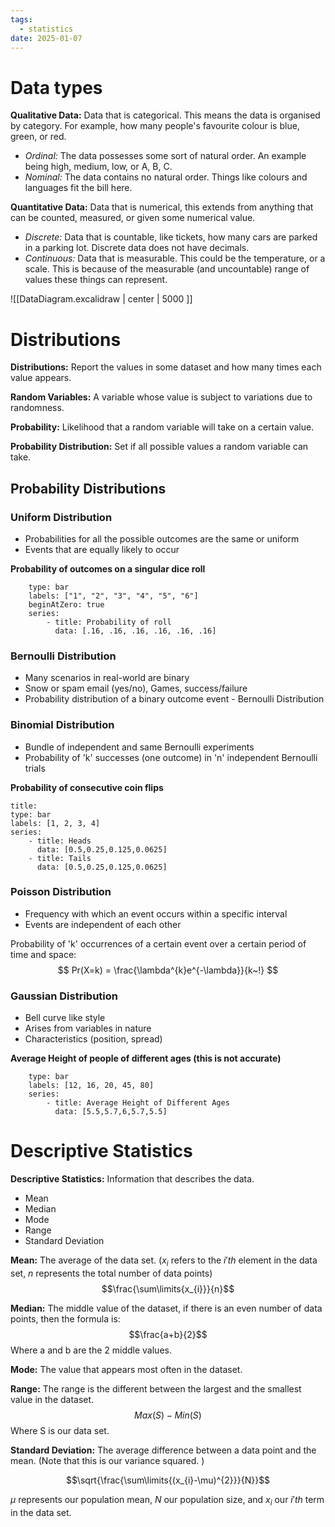 ```yaml
---
tags:
  - statistics
date: 2025-01-07
---
```


# Data types

**Qualitative Data:** Data that is categorical. This means the data is organised by category. For example, how many people's favourite colour is blue, green, or red. 
-  *Ordinal:* The data possesses some sort of natural order. An example being high, medium, low, or A, B, C.
- *Nominal:* The data contains no natural order. Things like colours and languages fit the bill here.

**Quantitative Data:** Data that is numerical, this extends from anything that can be counted, measured, or given some numerical value. 
- *Discrete:* Data that is countable, like tickets, how many cars are parked in a parking lot. Discrete data does not have decimals.
- *Continuous:* Data that is measurable. This could be the temperature, or a scale. This is because of the measurable (and uncountable) range of values these things can represent.

![[DataDiagram.excalidraw | center | 5000 ]]

# Distributions

**Distributions:** Report the values in some dataset and how many times each value appears.

**Random Variables:** A variable whose value is subject to variations due to randomness. 

**Probability:** Likelihood that a random variable will take on a certain value. 

**Probability Distribution:** Set if all possible values a random variable can take.

## Probability Distributions

### Uniform Distribution

- Probabilities for all the possible outcomes are the same or uniform
- Events that are equally likely to occur


**Probability of outcomes on a singular dice roll**
```chart
    type: bar
    labels: ["1", "2", "3", "4", "5", "6"]
    beginAtZero: true
    series:
        - title: Probability of roll
		  data: [.16, .16, .16, .16, .16, .16]
```

### Bernoulli Distribution

- Many scenarios in real-world are binary
- Snow or spam email (yes/no), Games, success/failure
- Probability distribution of a binary outcome event - Bernoulli Distribution

### Binomial Distribution

- Bundle of independent and same Bernoulli experiments
- Probability of 'k' successes (one outcome) in 'n' independent Bernoulli trials


**Probability of consecutive coin flips**
```chart
title: 
type: bar
labels: [1, 2, 3, 4]
series:
	- title: Heads
      data: [0.5,0.25,0.125,0.0625]
    - title: Tails
      data: [0.5,0.25,0.125,0.0625]
```


### Poisson Distribution

- Frequency with which an event occurs within a specific interval
- Events are independent of each other


Probability of 'k' occurrences of a certain event over a certain period of time and space:
$$
Pr(X=k) = \frac{\lambda^{k}e^{-\lambda}}{k~!}
$$

### Gaussian Distribution

- Bell curve like style
- Arises from variables in nature
- Characteristics (position, spread)

**Average Height of people of different ages (this is not accurate)**
```chart
    type: bar
    labels: [12, 16, 20, 45, 80]
    series:
        - title: Average Height of Different Ages
	      data: [5.5,5.7,6,5.7,5.5]
```


# Descriptive Statistics

**Descriptive Statistics:** Information that describes the data. 
- Mean
- Median
- Mode
- Range
- Standard Deviation

**Mean:** The average of the data set. ($x_{i}$  refers to the $i'th$ element in the data set, $n$ represents the total number of data points)
$$\frac{\sum\limits{x_{i}}}{n}$$

**Median:** The middle value of the dataset, if there is an even number of data points, then the formula is: 
$$\frac{a+b}{2}$$
Where a and b are the 2 middle values.

**Mode:** The value that appears most often in the dataset.

**Range:**  The range is the different between the largest and the smallest value in the dataset.
$$Max(S) - Min(S)$$
Where S is our data set.

**Standard Deviation:**  The average difference between a data point and the mean. (Note that this is our variance squared. )

$$\sqrt{\frac{\sum\limits{(x_{i}-\mu)^{2}}}{N}}$$

$\mu$ represents our population mean, $N$ our population size, and $x_{i}$ our $i'th$ term in the data set.


